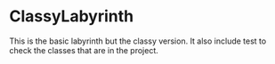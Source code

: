 # ClassyLabyrinth
This is the basic labyrinth but the classy version. It also include test to
check the classes that are in the project.
